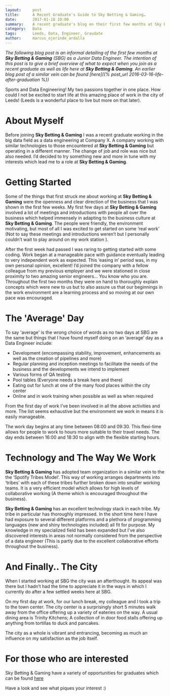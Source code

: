 ```yaml
---
layout:     post
title:      A Recent Graduate's Guide to Sky Betting & Gaming…
date:       2017-01-18 10:00
summary:    A recent graduate's blog on their first few months at Sky Betting & Gaming as well as what to expect.
category:   Data
tags:       Leeds, Data, Engineer, Graudate
author:     marcus_ojerinde_ardalla
---
```


_The following blog post is an informal detailing of the first few months at **Sky Betting & Gaming** (SBG) as a Junior Data Engineer. The intention of this post is to give a brief overview of what to expect when you join as a recent graduate as well as life here at **Sky Betting & Gaming**. An earlier blog post of a similar vein can be found [here]({% post_url 2016-03-16-life-after-graduation %})_


Sports and Data Engineering! My two passions together in one place. How could I not be excited to start life at this amazing place of work in the city of Leeds! (Leeds is a wonderful place to live but more on that later).


# About Myself
Before joining **Sky Betting & Gaming** I was a recent graduate working in the big data field as a data engineering at Company X. A company working with similar technologies to those encountered at **Sky Betting & Gaming** but operating in a different manner.  The change of job and role was nice but also needed. I’d decided to try something new and more in tune with my interests which lead me to a role at **Sky Betting & Gaming**.

# Getting Started
Some of the things that first struck me about working at **Sky Betting & Gaming** were the openness and clear direction of the business that I was shown in the first few weeks. My first few days at **Sky Betting & Gaming** involved a lot of meetings and introductions with people all over the business which helped immensely in adapting to the business culture at **Sky Betting & Gaming**. The people were friendly, the environment motivating, but most of all I was excited to get started on some ‘real work’ (Not to say these meetings and introductions weren’t but I personally couldn’t wait to play around on my work station ).

After the first week had passed I was raring to getting started with some coding. Work began at a manageable pace with guidance eventually leading to very independent work as expected. This ‘easing in’ period was, in my own personal opinion, excellent! I’d joined the company with a fellow colleague from my previous employer and we were stationed in close proximity to two amazing senior engineers… You know who you are. Throughout the first two months they were on hand to thoroughly explain concepts which were new to us but to also assure us that our beginnings in the work environment are a learning process and so moving at our own pace was encouraged.

# The 'Average' Day
To say 'average' is the wrong choice of words as no two days at SBG are the same but things that I have found myself doing on an ‘average’ day as a Data Engineer include:
-	Development (encompassing stability, improvement, enhancements as well as the creation of pipelines and more)
-	Regular planning and inception meetings to facilitate the needs of the business and the developments we intend to implement
-	Various forms of QA testing
-	Pool tables (Everyone needs a break here and there)
-	Eating out for lunch at one of the many food places within the city center
-	Online and in work training when possible as well as when required

From the first day of work I’ve been involved in all the above activities and more. The list seems exhaustive but the environment we work in means it is easily manageable.

The work day begins at any time between 08:00 and 09:30. This flexi-time allows for people to work to hours more suitable to their travel needs. The day ends between 16:00 and 18:30 to align with the flexible starting hours.

# Technology and The Way We Work
**Sky Betting & Gaming** has adopted team organization in a similar vein to the the ‘Spotify Tribes Model’. This way of working arranges departments into ‘tribes’ with each of these tribes further broken down into smaller working teams. It is a very efficient model which allows for high levels of collaborative working (A theme which is encouraged throughout the business).

**Sky Betting & Gaming** has an excellent technology stack in each tribe. My tribe in particular has thoroughly impressed. In the short time here I have had exposure to several different platforms and a plethora of programming languages (new and shiny technologies included) all fit for purpose. My knowledge in my specialized field has been expanded but I’ve also discovered interests in areas not normally considered from the perspective of a data engineer (This is partly due to the excellent collaborative efforts throughout the business).

# And Finally.. The City
When I started working at SBG the city was an afterthought. Its appeal was there but I hadn’t had the time to appreciate it in the ways in which I currently do after a few settled weeks here at SBG.

On my first day at work, for our lunch break, my colleague and I took a trip to the town center. The city center is a surprisingly short 5 minutes walk away from the office offering up a variety of eateries on the way. A usual dining area is Trinity Kitchens; A collection of in door food stalls offering up anything from tortillas to duck and pancakes.

The city as a whole is vibrant and entrancing, becoming as much an influence on my satisfaction as the job itself.

# For those who are interested
Sky Betting & Gaming have a variety of opportunities for graduates which can be found [here](http://skybetcareers.com/our-tribes/early-careers-tribe)

Have a look and see what piques your interest :)
